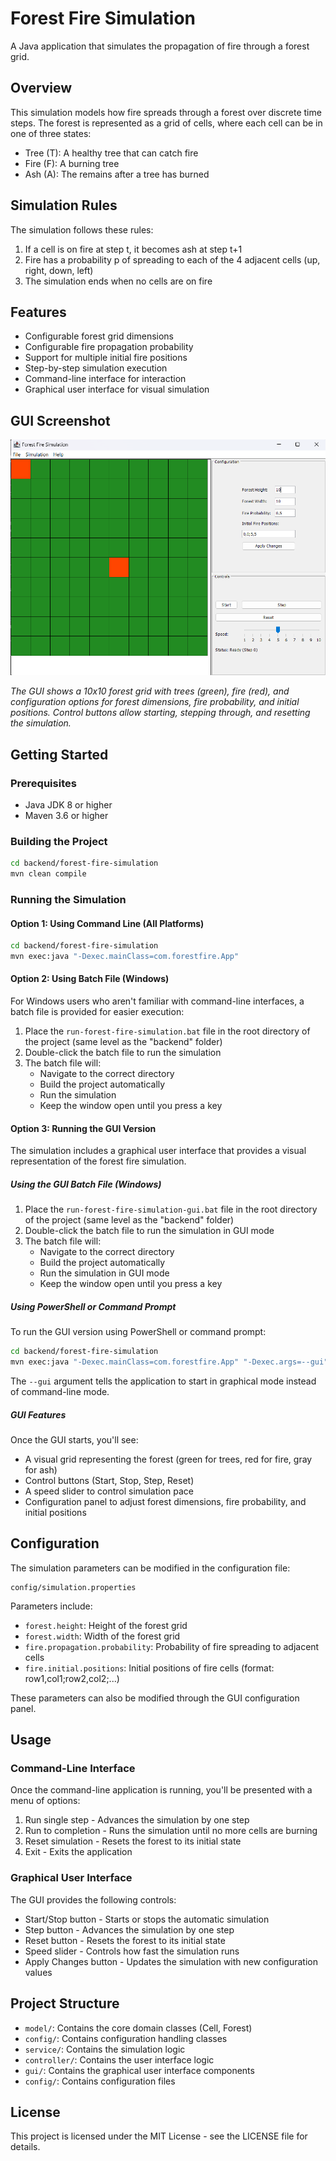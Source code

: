 # Forest Fire Simulation

A Java application that simulates the propagation of fire through a forest grid.

## Overview

This simulation models how fire spreads through a forest over discrete time steps. The forest is represented as a grid of cells, where each cell can be in one of three states:
- Tree (T): A healthy tree that can catch fire
- Fire (F): A burning tree
- Ash (A): The remains after a tree has burned

## Simulation Rules

The simulation follows these rules:
1. If a cell is on fire at step t, it becomes ash at step t+1
2. Fire has a probability p of spreading to each of the 4 adjacent cells (up, right, down, left)
3. The simulation ends when no cells are on fire

## Features

- Configurable forest grid dimensions
- Configurable fire propagation probability
- Support for multiple initial fire positions
- Step-by-step simulation execution
- Command-line interface for interaction
- Graphical user interface for visual simulation

## GUI Screenshot

![Forest Fire Simulation GUI](./images/gui-screenshot.png)

*The GUI shows a 10x10 forest grid with trees (green), fire (red), and configuration options for forest dimensions, fire probability, and initial positions. Control buttons allow starting, stepping through, and resetting the simulation.*

## Getting Started

### Prerequisites

- Java JDK 8 or higher
- Maven 3.6 or higher

### Building the Project

```bash
cd backend/forest-fire-simulation
mvn clean compile
```

### Running the Simulation

#### Option 1: Using Command Line (All Platforms)

```bash
cd backend/forest-fire-simulation
mvn exec:java "-Dexec.mainClass=com.forestfire.App"
```

#### Option 2: Using Batch File (Windows)

For Windows users who aren't familiar with command-line interfaces, a batch file is provided for easier execution:

1. Place the `run-forest-fire-simulation.bat` file in the root directory of the project (same level as the "backend" folder)
2. Double-click the batch file to run the simulation
3. The batch file will:
   - Navigate to the correct directory
   - Build the project automatically
   - Run the simulation
   - Keep the window open until you press a key

#### Option 3: Running the GUI Version

The simulation includes a graphical user interface that provides a visual representation of the forest fire simulation.

##### Using the GUI Batch File (Windows)

1. Place the `run-forest-fire-simulation-gui.bat` file in the root directory of the project (same level as the "backend" folder)
2. Double-click the batch file to run the simulation in GUI mode
3. The batch file will:
   - Navigate to the correct directory
   - Build the project automatically
   - Run the simulation in GUI mode
   - Keep the window open until you press a key

##### Using PowerShell or Command Prompt

To run the GUI version using PowerShell or command prompt:

```bash
cd backend/forest-fire-simulation
mvn exec:java "-Dexec.mainClass=com.forestfire.App" "-Dexec.args=--gui"
```

The `--gui` argument tells the application to start in graphical mode instead of command-line mode.

##### GUI Features

Once the GUI starts, you'll see:
- A visual grid representing the forest (green for trees, red for fire, gray for ash)
- Control buttons (Start, Stop, Step, Reset)
- A speed slider to control simulation pace
- Configuration panel to adjust forest dimensions, fire probability, and initial positions

## Configuration

The simulation parameters can be modified in the configuration file:

```
config/simulation.properties
```

Parameters include:
- `forest.height`: Height of the forest grid
- `forest.width`: Width of the forest grid
- `fire.propagation.probability`: Probability of fire spreading to adjacent cells
- `fire.initial.positions`: Initial positions of fire cells (format: row1,col1;row2,col2;...)

These parameters can also be modified through the GUI configuration panel.

## Usage

### Command-Line Interface

Once the command-line application is running, you'll be presented with a menu of options:
1. Run single step - Advances the simulation by one step
2. Run to completion - Runs the simulation until no more cells are burning
3. Reset simulation - Resets the forest to its initial state
4. Exit - Exits the application

### Graphical User Interface

The GUI provides the following controls:
- Start/Stop button - Starts or stops the automatic simulation
- Step button - Advances the simulation by one step
- Reset button - Resets the forest to its initial state
- Speed slider - Controls how fast the simulation runs
- Apply Changes button - Updates the simulation with new configuration values

## Project Structure

- `model/`: Contains the core domain classes (Cell, Forest)
- `config/`: Contains configuration handling classes
- `service/`: Contains the simulation logic
- `controller/`: Contains the user interface logic
- `gui/`: Contains the graphical user interface components
- `config/`: Contains configuration files

## License

This project is licensed under the MIT License - see the LICENSE file for details.